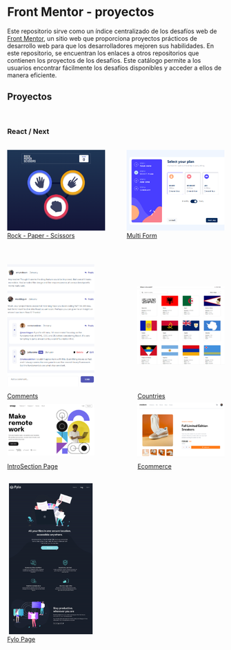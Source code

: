 # Front Mentor - proyectos

Este repositorio sirve como un índice centralizado de los desafíos web de [Front Mentor](https://www.frontendmentor.io/), un sitio web que proporciona proyectos prácticos de desarrollo web para que los desarrolladores mejoren sus habilidades. En este repositorio, se encuentran los enlaces a otros repositorios que contienen los proyectos de los desafíos. Este catálogo permite a los usuarios encontrar fácilmente los desafíos disponibles y acceder a ellos de manera eficiente.

## Proyectos

<br>

### React / Next

<br>
<div style="display: flex; justify-content: space-between;">
    <div style="width: 45%;">
        <img 
           src="files/rock-paper.png" 
           style="width: 100%; height: 100%; object-fit: cover;"
        />
        <a 
            style="cursor: pointer;"
            target="_blank"
            rel="noreferrer"
            href="https://rock-paper-scissors-frontmentor.vercel.app/"
        >Rock - Paper - Scissors</a>
    </div>
    <div style="width: 45%;">
        <img 
           src="files/multi-form.png" 
           style="width: 100%; height: 100%; object-fit: cover;"
        />
        <a 
            style="cursor: pointer;"
            target="_blank"
            rel="noreferrer"
            href="https://multi-step-form-frontmentor.vercel.app/"
        >Multi Form</a>
    </div>
</div>
<br>
<br>
<br>
<br>
<div style="display: flex; justify-content: space-between;">
    <div style="width: 40%;">
        <img 
           src="files/comments.png" 
           style="width: 100%; height: 100%; max-height: 350px; object-fit: contain;"
        />
        <a 
            style="cursor: pointer;"
            target="_blank"
            rel="noreferrer"
            href="https://front-mentor-comments-44826kw8x-leonardo-g.vercel.app/"
        >Comments</a>
    </div>
    <div style="width: 40%;">
        <img 
           src="files/countries.png" 
           style="width: 100%; height: 100%; max-height: 350px; object-fit: contain;"
        />
        <a 
            style="cursor: pointer;"
            target="_blank"
            rel="noreferrer"
            href="https://front-end-contries.vercel.app/"
        >Countries</a>
    </div>
</div>
<br>
<div style="display: flex; justify-content: space-between;">
    <div style="width: 40%;">
        <img 
           src="files/introsection.png" 
           style="width: 100%; height: 100%; object-fit: contain;"
        />
        <a 
            style="cursor: pointer;"
            target="_blank"
            rel="noreferrer"
            href="https://intresection-frontmentor.vercel.app/"
        >IntroSection Page</a>
    </div>
    <div style="width: 40%;">
        <img 
           src="files/ecommerce.png" 
           style="width: 100%; height: 100%; object-fit: contain;"
        />
        <a 
            style="cursor: pointer;"
            target="_blank"
            rel="noreferrer"
            href="https://ecommerce-mentor-30tz3y3x3-leonardo-g.vercel.app/"
        >Ecommerce</a>
    </div>
</div>
<br>
<br>
<br>
<div style="display: flex; justify-content: space-between;">
    <div style="width: 40%;">
        <img 
           src="files/fylo.png" 
           style="width: 100%; height: 100%; max-height: 350px; object-fit: contain;"
        />
        <a 
            style="cursor: pointer;"
            target="_blank"
            rel="noreferrer"
            href="https://front-mentor-fylo-cdhdo5hf2-leonardo-g.vercel.app/"
        >Fylo Page</a>
    </div>
</div>


